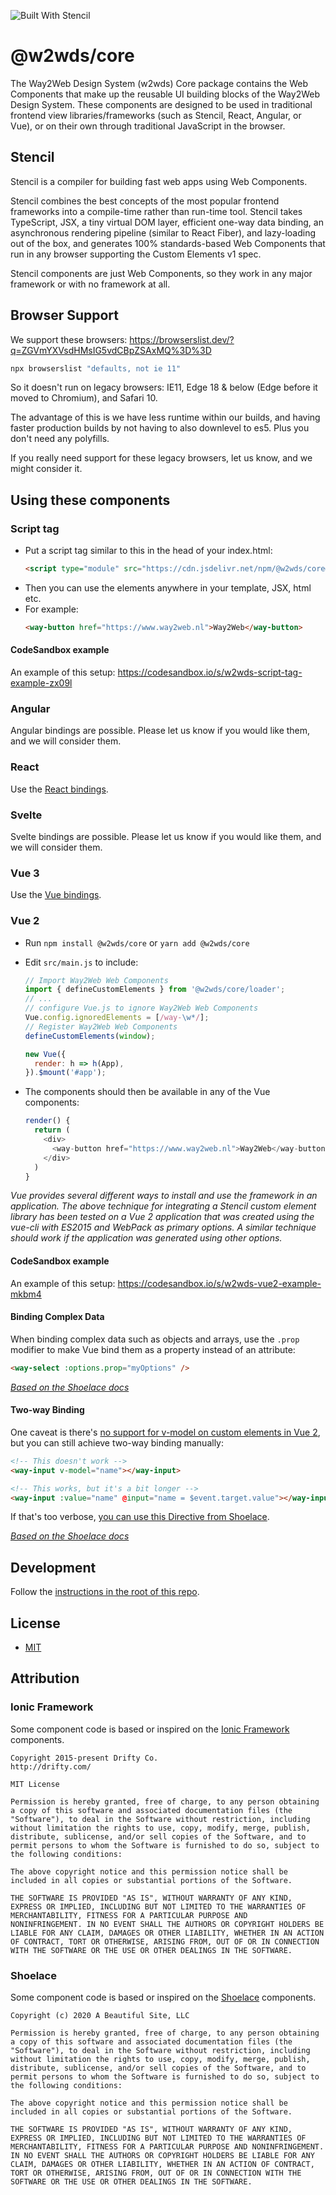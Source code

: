 ![Built With Stencil](https://img.shields.io/badge/-Built%20With%20Stencil-16161d.svg?logo=data%3Aimage%2Fsvg%2Bxml%3Bbase64%2CPD94bWwgdmVyc2lvbj0iMS4wIiBlbmNvZGluZz0idXRmLTgiPz4KPCEtLSBHZW5lcmF0b3I6IEFkb2JlIElsbHVzdHJhdG9yIDE5LjIuMSwgU1ZHIEV4cG9ydCBQbHVnLUluIC4gU1ZHIFZlcnNpb246IDYuMDAgQnVpbGQgMCkgIC0tPgo8c3ZnIHZlcnNpb249IjEuMSIgaWQ9IkxheWVyXzEiIHhtbG5zPSJodHRwOi8vd3d3LnczLm9yZy8yMDAwL3N2ZyIgeG1sbnM6eGxpbms9Imh0dHA6Ly93d3cudzMub3JnLzE5OTkveGxpbmsiIHg9IjBweCIgeT0iMHB4IgoJIHZpZXdCb3g9IjAgMCA1MTIgNTEyIiBzdHlsZT0iZW5hYmxlLWJhY2tncm91bmQ6bmV3IDAgMCA1MTIgNTEyOyIgeG1sOnNwYWNlPSJwcmVzZXJ2ZSI%2BCjxzdHlsZSB0eXBlPSJ0ZXh0L2NzcyI%2BCgkuc3Qwe2ZpbGw6I0ZGRkZGRjt9Cjwvc3R5bGU%2BCjxwYXRoIGNsYXNzPSJzdDAiIGQ9Ik00MjQuNywzNzMuOWMwLDM3LjYtNTUuMSw2OC42LTkyLjcsNjguNkgxODAuNGMtMzcuOSwwLTkyLjctMzAuNy05Mi43LTY4LjZ2LTMuNmgzMzYuOVYzNzMuOXoiLz4KPHBhdGggY2xhc3M9InN0MCIgZD0iTTQyNC43LDI5Mi4xSDE4MC40Yy0zNy42LDAtOTIuNy0zMS05Mi43LTY4LjZ2LTMuNkgzMzJjMzcuNiwwLDkyLjcsMzEsOTIuNyw2OC42VjI5Mi4xeiIvPgo8cGF0aCBjbGFzcz0ic3QwIiBkPSJNNDI0LjcsMTQxLjdIODcuN3YtMy42YzAtMzcuNiw1NC44LTY4LjYsOTIuNy02OC42SDMzMmMzNy45LDAsOTIuNywzMC43LDkyLjcsNjguNlYxNDEuN3oiLz4KPC9zdmc%2BCg%3D%3D&colorA=16161d&style=flat-square)

# @w2wds/core

The Way2Web Design System (w2wds) Core package contains the Web Components that make up the reusable UI building blocks of the Way2Web Design System. These components are designed to be used in traditional frontend view libraries/frameworks (such as Stencil, React, Angular, or Vue), or on their own through traditional JavaScript in the browser.

## Stencil

Stencil is a compiler for building fast web apps using Web Components.

Stencil combines the best concepts of the most popular frontend frameworks into a compile-time rather than run-time tool. Stencil takes TypeScript, JSX, a tiny virtual DOM layer, efficient one-way data binding, an asynchronous rendering pipeline (similar to React Fiber), and lazy-loading out of the box, and generates 100% standards-based Web Components that run in any browser supporting the Custom Elements v1 spec.

Stencil components are just Web Components, so they work in any major framework or with no framework at all.

## Browser Support

We support these browsers: https://browserslist.dev/?q=ZGVmYXVsdHMsIG5vdCBpZSAxMQ%3D%3D

```bash
npx browserslist "defaults, not ie 11"
```

So it doesn't run on legacy browsers: IE11, Edge 18 & below (Edge before it moved to Chromium), and Safari 10.

The advantage of this is we have less runtime within our builds, and having faster production builds by not having to also downlevel to es5. Plus you don't need any polyfills.

If you really need support for these legacy browsers, let us know, and we might consider it.

## Using these components

### Script tag

- Put a script tag similar to this in the head of your index.html:
  ```html
  <script type="module" src="https://cdn.jsdelivr.net/npm/@w2wds/core@latest/dist/core/core.esm.js"></script>
  ```
- Then you can use the elements anywhere in your template, JSX, html etc.
- For example:
  ```html
  <way-button href="https://www.way2web.nl">Way2Web</way-button>
  ```

#### CodeSandbox example

An example of this setup: https://codesandbox.io/s/w2wds-script-tag-example-zx09l

### Angular

Angular bindings are possible. Please let us know if you would like them, and we will consider them.

### React

Use the [React bindings](../react/README.md).

### Svelte

Svelte bindings are possible. Please let us know if you would like them, and we will consider them.

### Vue 3

Use the [Vue bindings](../vue/README.md).

### Vue 2

- Run `npm install @w2wds/core` or `yarn add @w2wds/core`
- Edit `src/main.js` to include:

  ```js
  // Import Way2Web Web Components
  import { defineCustomElements } from '@w2wds/core/loader';
  // ...
  // configure Vue.js to ignore Way2Web Web Components
  Vue.config.ignoredElements = [/way-\w*/];
  // Register Way2Web Web Components
  defineCustomElements(window);

  new Vue({
    render: h => h(App),
  }).$mount('#app');
  ```

- The components should then be available in any of the Vue components:
  ```js
  render() {
    return (
      <div>
        <way-button href="https://www.way2web.nl">Way2Web</way-button>
      </div>
    )
  }
  ```

_Vue provides several different ways to install and use the framework in an application. The above technique for integrating a Stencil custom element library has been tested on a Vue 2 application that was created using the vue-cli with ES2015 and WebPack as primary options. A similar technique should work if the application was generated using other options._

#### CodeSandbox example

An example of this setup: https://codesandbox.io/s/w2wds-vue2-example-mkbm4

#### Binding Complex Data

When binding complex data such as objects and arrays, use the `.prop` modifier to make Vue bind them as a property instead of an attribute:

```html
<way-select :options.prop="myOptions" />
```

_[Based on the Shoelace docs](https://shoelace.style/getting-started/usage?id=binding-complex-data)_

#### Two-way Binding

One caveat is there's [no support for v-model on custom elements in Vue 2](https://github.com/vuejs/vue/issues/7830), but you can still achieve two-way binding manually:

```html
<!-- This doesn't work -->
<way-input v-model="name"></way-input>

<!-- This works, but it's a bit longer -->
<way-input :value="name" @input="name = $event.target.value"></way-input>
```

If that's too verbose, [you can use this Directive from Shoelace](https://shoelace.style/getting-started/usage?id=using-a-custom-directive).

_[Based on the Shoelace docs](https://shoelace.style/getting-started/usage?id=binding-complex-data)_

## Development

Follow the [instructions in the root of this repo](../../README.md).

## License

- [MIT](../../LICENSE)

## Attribution

### Ionic Framework

Some component code is based or inspired on the [Ionic Framework](https://ionicframework.com/) components.

```
Copyright 2015-present Drifty Co.
http://drifty.com/

MIT License

Permission is hereby granted, free of charge, to any person obtaining
a copy of this software and associated documentation files (the
"Software"), to deal in the Software without restriction, including
without limitation the rights to use, copy, modify, merge, publish,
distribute, sublicense, and/or sell copies of the Software, and to
permit persons to whom the Software is furnished to do so, subject to
the following conditions:

The above copyright notice and this permission notice shall be
included in all copies or substantial portions of the Software.

THE SOFTWARE IS PROVIDED "AS IS", WITHOUT WARRANTY OF ANY KIND,
EXPRESS OR IMPLIED, INCLUDING BUT NOT LIMITED TO THE WARRANTIES OF
MERCHANTABILITY, FITNESS FOR A PARTICULAR PURPOSE AND
NONINFRINGEMENT. IN NO EVENT SHALL THE AUTHORS OR COPYRIGHT HOLDERS BE
LIABLE FOR ANY CLAIM, DAMAGES OR OTHER LIABILITY, WHETHER IN AN ACTION
OF CONTRACT, TORT OR OTHERWISE, ARISING FROM, OUT OF OR IN CONNECTION
WITH THE SOFTWARE OR THE USE OR OTHER DEALINGS IN THE SOFTWARE.
```

### Shoelace

Some component code is based or inspired on the [Shoelace](https://shoelace.style/) components.

```
Copyright (c) 2020 A Beautiful Site, LLC

Permission is hereby granted, free of charge, to any person obtaining a copy of this software and associated documentation files (the "Software"), to deal in the Software without restriction, including without limitation the rights to use, copy, modify, merge, publish, distribute, sublicense, and/or sell copies of the Software, and to permit persons to whom the Software is furnished to do so, subject to the following conditions:

The above copyright notice and this permission notice shall be included in all copies or substantial portions of the Software.

THE SOFTWARE IS PROVIDED "AS IS", WITHOUT WARRANTY OF ANY KIND, EXPRESS OR IMPLIED, INCLUDING BUT NOT LIMITED TO THE WARRANTIES OF MERCHANTABILITY, FITNESS FOR A PARTICULAR PURPOSE AND NONINFRINGEMENT. IN NO EVENT SHALL THE AUTHORS OR COPYRIGHT HOLDERS BE LIABLE FOR ANY CLAIM, DAMAGES OR OTHER LIABILITY, WHETHER IN AN ACTION OF CONTRACT, TORT OR OTHERWISE, ARISING FROM, OUT OF OR IN CONNECTION WITH THE SOFTWARE OR THE USE OR OTHER DEALINGS IN THE SOFTWARE.
```
